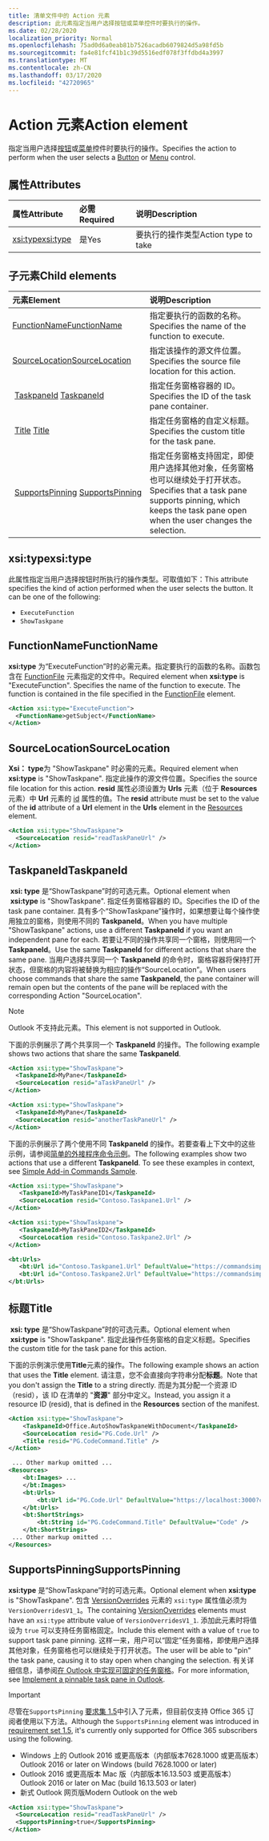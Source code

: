 ```yaml
---
title: 清单文件中的 Action 元素
description: 此元素指定当用户选择按钮或菜单控件时要执行的操作。
ms.date: 02/28/2020
localization_priority: Normal
ms.openlocfilehash: 75ad0d6a0eab81b7526acadb6079824d5a98fd5b
ms.sourcegitcommit: fa4e81fcf41b1c39d5516edf078f3ffdbd4a3997
ms.translationtype: MT
ms.contentlocale: zh-CN
ms.lasthandoff: 03/17/2020
ms.locfileid: "42720965"
---
```

# <a name="action-element"></a><span data-ttu-id="548ca-103">Action 元素</span><span class="sxs-lookup"><span data-stu-id="548ca-103">Action element</span></span>

<span data-ttu-id="548ca-104">指定当用户选择[按钮](control.md#button-control)或[菜单](control.md#menu-dropdown-button-controls)控件时要执行的操作。</span><span class="sxs-lookup"><span data-stu-id="548ca-104">Specifies the action to perform when the user selects a  [Button](control.md#button-control) or [Menu](control.md#menu-dropdown-button-controls) control.</span></span>

## <a name="attributes"></a><span data-ttu-id="548ca-105">属性</span><span class="sxs-lookup"><span data-stu-id="548ca-105">Attributes</span></span>

|  <span data-ttu-id="548ca-106">属性</span><span class="sxs-lookup"><span data-stu-id="548ca-106">Attribute</span></span>  |  <span data-ttu-id="548ca-107">必需</span><span class="sxs-lookup"><span data-stu-id="548ca-107">Required</span></span>  |  <span data-ttu-id="548ca-108">说明</span><span class="sxs-lookup"><span data-stu-id="548ca-108">Description</span></span>  |
|:-----|:-----|:-----|
|  [<span data-ttu-id="548ca-109">xsi:type</span><span class="sxs-lookup"><span data-stu-id="548ca-109">xsi:type</span></span>](#xsitype)  |  <span data-ttu-id="548ca-110">是</span><span class="sxs-lookup"><span data-stu-id="548ca-110">Yes</span></span>  | <span data-ttu-id="548ca-111">要执行的操作类型</span><span class="sxs-lookup"><span data-stu-id="548ca-111">Action type to take</span></span>|

## <a name="child-elements"></a><span data-ttu-id="548ca-112">子元素</span><span class="sxs-lookup"><span data-stu-id="548ca-112">Child elements</span></span>

|  <span data-ttu-id="548ca-113">元素</span><span class="sxs-lookup"><span data-stu-id="548ca-113">Element</span></span> |  <span data-ttu-id="548ca-114">说明</span><span class="sxs-lookup"><span data-stu-id="548ca-114">Description</span></span>  |
|:-----|:-----|
|  [<span data-ttu-id="548ca-115">FunctionName</span><span class="sxs-lookup"><span data-stu-id="548ca-115">FunctionName</span></span>](#functionname) |    <span data-ttu-id="548ca-116">指定要执行的函数的名称。</span><span class="sxs-lookup"><span data-stu-id="548ca-116">Specifies the name of the function to execute.</span></span> |
|  [<span data-ttu-id="548ca-117">SourceLocation</span><span class="sxs-lookup"><span data-stu-id="548ca-117">SourceLocation</span></span>](#sourcelocation) |    <span data-ttu-id="548ca-118">指定该操作的源文件位置。</span><span class="sxs-lookup"><span data-stu-id="548ca-118">Specifies the source file location for this action.</span></span> |
| <span data-ttu-id="548ca-119"> [TaskpaneId](#taskpaneid)</span><span class="sxs-lookup"><span data-stu-id="548ca-119"> [TaskpaneId](#taskpaneid)</span></span> | <span data-ttu-id="548ca-120">指定任务窗格容器的 ID。</span><span class="sxs-lookup"><span data-stu-id="548ca-120">Specifies the ID of the task pane container.</span></span>|
| <span data-ttu-id="548ca-121"> [Title](#title)</span><span class="sxs-lookup"><span data-stu-id="548ca-121"> [Title](#title)</span></span> | <span data-ttu-id="548ca-122">指定任务窗格的自定义标题。</span><span class="sxs-lookup"><span data-stu-id="548ca-122">Specifies the custom title for the task pane.</span></span>|
| <span data-ttu-id="548ca-123"> [SupportsPinning](#supportspinning)</span><span class="sxs-lookup"><span data-stu-id="548ca-123"> [SupportsPinning](#supportspinning)</span></span> | <span data-ttu-id="548ca-124">指定任务窗格支持固定，即使用户选择其他对象，任务窗格也可以继续处于打开状态。</span><span class="sxs-lookup"><span data-stu-id="548ca-124">Specifies that a task pane supports pinning, which keeps the task pane open when the user changes the selection.</span></span>|
  

## <a name="xsitype"></a><span data-ttu-id="548ca-125">xsi:type</span><span class="sxs-lookup"><span data-stu-id="548ca-125">xsi:type</span></span>

<span data-ttu-id="548ca-p101">此属性指定当用户选择按钮时所执行的操作类型。可取值如下：</span><span class="sxs-lookup"><span data-stu-id="548ca-p101">This attribute specifies the kind of action performed when the user selects the button. It can be one of the following:</span></span>

- `ExecuteFunction`
- `ShowTaskpane`

## <a name="functionname"></a><span data-ttu-id="548ca-128">FunctionName</span><span class="sxs-lookup"><span data-stu-id="548ca-128">FunctionName</span></span>

<span data-ttu-id="548ca-p102">**xsi:type** 为“ExecuteFunction”时的必需元素。指定要执行的函数的名称。函数包含在 [FunctionFile](functionfile.md) 元素指定的文件中。</span><span class="sxs-lookup"><span data-stu-id="548ca-p102">Required element when **xsi:type** is "ExecuteFunction". Specifies the name of the function to execute. The function is contained in the file specified in the [FunctionFile](functionfile.md) element.</span></span>

```xml
<Action xsi:type="ExecuteFunction">
  <FunctionName>getSubject</FunctionName>
</Action>
```

## <a name="sourcelocation"></a><span data-ttu-id="548ca-132">SourceLocation</span><span class="sxs-lookup"><span data-stu-id="548ca-132">SourceLocation</span></span>

<span data-ttu-id="548ca-133">**Xsi： type**为 "ShowTaskpane" 时必需的元素。</span><span class="sxs-lookup"><span data-stu-id="548ca-133">Required element when **xsi:type** is "ShowTaskpane".</span></span> <span data-ttu-id="548ca-134">指定此操作的源文件位置。</span><span class="sxs-lookup"><span data-stu-id="548ca-134">Specifies the source file location for this action.</span></span> <span data-ttu-id="548ca-135">**resid** 属性必须设置为 **Urls** 元素（位于 **Resources** 元素）中 **Url** 元素的 [id](resources.md) 属性的值。</span><span class="sxs-lookup"><span data-stu-id="548ca-135">The **resid** attribute must be set to the value of the **id** attribute of a **Url** element in the **Urls** element in the [Resources](resources.md) element.</span></span>

```xml
<Action xsi:type="ShowTaskpane">
  <SourceLocation resid="readTaskPaneUrl" />
</Action>
```  

## <a name="taskpaneid"></a><span data-ttu-id="548ca-136">TaskpaneId</span><span class="sxs-lookup"><span data-stu-id="548ca-136">TaskpaneId</span></span>

<span data-ttu-id="548ca-137"> **xsi: type** 是“ShowTaskpane”时的可选元素。</span><span class="sxs-lookup"><span data-stu-id="548ca-137">Optional element when  **xsi:type** is "ShowTaskpane".</span></span> <span data-ttu-id="548ca-138">指定任务窗格容器的 ID。</span><span class="sxs-lookup"><span data-stu-id="548ca-138">Specifies the ID of the task pane container.</span></span> <span data-ttu-id="548ca-139">具有多个“ShowTaskpane”操作时，如果想要让每个操作使用独立的窗格，则使用不同的 **TaskpaneId**。</span><span class="sxs-lookup"><span data-stu-id="548ca-139">When you have multiple "ShowTaskpane" actions, use a different **TaskpaneId** if you want an independent pane for each.</span></span> <span data-ttu-id="548ca-140">若要让不同的操作共享同一个窗格，则使用同一个 **TaskpaneId**。</span><span class="sxs-lookup"><span data-stu-id="548ca-140">Use the same **TaskpaneId** for  different actions that share the same pane.</span></span> <span data-ttu-id="548ca-141">当用户选择共享同一个 **TaskpaneId** 的命令时，窗格容器将保持打开状态，但窗格的内容将被替换为相应的操作“SourceLocation”。</span><span class="sxs-lookup"><span data-stu-id="548ca-141">When users choose commands that share the same **TaskpaneId**, the pane container will remain open but the contents of the pane will be replaced with the corresponding Action "SourceLocation".</span></span>

> [!NOTE]
> <span data-ttu-id="548ca-142">Outlook 不支持此元素。</span><span class="sxs-lookup"><span data-stu-id="548ca-142">This element is not supported in Outlook.</span></span>

<span data-ttu-id="548ca-143">下面的示例展示了两个共享同一个 **TaskpaneId** 的操作。</span><span class="sxs-lookup"><span data-stu-id="548ca-143">The following example shows two actions that share the same **TaskpaneId**.</span></span>

```xml
<Action xsi:type="ShowTaskpane">
  <TaskpaneId>MyPane</TaskpaneId>
  <SourceLocation resid="aTaskPaneUrl" />
</Action>

<Action xsi:type="ShowTaskpane">
  <TaskpaneId>MyPane</TaskpaneId>
  <SourceLocation resid="anotherTaskPaneUrl" />
</Action>
```  

<span data-ttu-id="548ca-p105">下面的示例展示了两个使用不同 **TaskpaneId** 的操作。若要查看上下文中的这些示例，请参阅[简单的外接程序命令示例](https://github.com/OfficeDev/Office-Add-in-Commands-Samples/blob/master/Simple/Manifest/SimpleAddin.xml)。</span><span class="sxs-lookup"><span data-stu-id="548ca-p105">The following examples show two actions that use a different **TaskpaneId**. To see these examples in context, see [Simple Add-in Commands Sample](https://github.com/OfficeDev/Office-Add-in-Commands-Samples/blob/master/Simple/Manifest/SimpleAddin.xml).</span></span>

```xml
<Action xsi:type="ShowTaskpane">
   <TaskpaneId>MyTaskPaneID1</TaskpaneId>
   <SourceLocation resid="Contoso.Taskpane1.Url" />
</Action>

<Action xsi:type="ShowTaskpane">
   <TaskpaneId>MyTaskPaneID2</TaskpaneId>
   <SourceLocation resid="Contoso.Taskpane2.Url" />
</Action>
```  

```xml
<bt:Urls>
   <bt:Url id="Contoso.Taskpane1.Url" DefaultValue="https://commandsimple.azurewebsites.net/Taskpane.html" />
   <bt:Url id="Contoso.Taskpane2.Url" DefaultValue="https://commandsimple.azurewebsites.net/Taskpane2.html" />
</bt:Urls>
```  

## <a name="title"></a><span data-ttu-id="548ca-146">标题</span><span class="sxs-lookup"><span data-stu-id="548ca-146">Title</span></span>

<span data-ttu-id="548ca-147"> **xsi: type** 是“ShowTaskpane”时的可选元素。</span><span class="sxs-lookup"><span data-stu-id="548ca-147">Optional element when  **xsi:type** is "ShowTaskpane".</span></span> <span data-ttu-id="548ca-148">指定此操作任务窗格的自定义标题。</span><span class="sxs-lookup"><span data-stu-id="548ca-148">Specifies the custom title for the task pane for this action.</span></span>

<span data-ttu-id="548ca-149">下面的示例演示使用**Title**元素的操作。</span><span class="sxs-lookup"><span data-stu-id="548ca-149">The following example shows an action that uses the **Title** element.</span></span> <span data-ttu-id="548ca-150">请注意，您不会直接向字符串分配**标题**。</span><span class="sxs-lookup"><span data-stu-id="548ca-150">Note that you don't assign the **Title** to a string directly.</span></span> <span data-ttu-id="548ca-151">而是为其分配一个资源 ID （resid），该 ID 在清单的 "**资源**" 部分中定义。</span><span class="sxs-lookup"><span data-stu-id="548ca-151">Instead, you assign it a resource ID (resid), that is defined in the **Resources** section of the manifest.</span></span>

```xml
<Action xsi:type="ShowTaskpane">
    <TaskpaneId>Office.AutoShowTaskpaneWithDocument</TaskpaneId>
    <SourceLocation resid="PG.Code.Url" />
    <Title resid="PG.CodeCommand.Title" />
</Action>

 ... Other markup omitted ...
<Resources>
    <bt:Images> ...
    </bt:Images>
    <bt:Urls>
        <bt:Url id="PG.Code.Url" DefaultValue="https://localhost:3000?commands=1" />
    </bt:Urls>
    <bt:ShortStrings>
        <bt:String id="PG.CodeCommand.Title" DefaultValue="Code" />
    </bt:ShortStrings>
 ... Other markup omitted ...
</Resources>
```

## <a name="supportspinning"></a><span data-ttu-id="548ca-152">SupportsPinning</span><span class="sxs-lookup"><span data-stu-id="548ca-152">SupportsPinning</span></span>

<span data-ttu-id="548ca-153">**xsi:type** 是“ShowTaskpane”时的可选元素。</span><span class="sxs-lookup"><span data-stu-id="548ca-153">Optional element when **xsi:type** is "ShowTaskpane".</span></span> <span data-ttu-id="548ca-154">包含 [VersionOverrides](versionoverrides.md) 元素的 `xsi:type` 属性值必须为 `VersionOverridesV1_1`。</span><span class="sxs-lookup"><span data-stu-id="548ca-154">The containing [VersionOverrides](versionoverrides.md) elements must have an `xsi:type` attribute value of `VersionOverridesV1_1`.</span></span> <span data-ttu-id="548ca-155">添加此元素时将值设为 `true` 可以支持任务窗格固定。</span><span class="sxs-lookup"><span data-stu-id="548ca-155">Include this element with a value of `true` to support task pane pinning.</span></span> <span data-ttu-id="548ca-156">这样一来，用户可以“固定”任务窗格，即使用户选择其他对象，任务窗格也可以继续处于打开状态。</span><span class="sxs-lookup"><span data-stu-id="548ca-156">The user will be able to "pin" the task pane, causing it to stay open when changing the selection.</span></span> <span data-ttu-id="548ca-157">有关详细信息，请参阅[在 Outlook 中实现可固定的任务窗格](../../outlook/pinnable-taskpane.md)。</span><span class="sxs-lookup"><span data-stu-id="548ca-157">For more information, see [Implement a pinnable task pane in Outlook](../../outlook/pinnable-taskpane.md).</span></span>

> [!IMPORTANT]
> <span data-ttu-id="548ca-158">尽管在`SupportsPinning` [要求集 1.5](../objectmodel/requirement-set-1.5/outlook-requirement-set-1.5.md)中引入了元素，但目前仅支持 Office 365 订阅者使用以下方法。</span><span class="sxs-lookup"><span data-stu-id="548ca-158">Although the `SupportsPinning` element was introduced in [requirement set 1.5](../objectmodel/requirement-set-1.5/outlook-requirement-set-1.5.md), it's currently only supported for Office 365 subscribers using the following.</span></span>
> - <span data-ttu-id="548ca-159">Windows 上的 Outlook 2016 或更高版本（内部版本7628.1000 或更高版本）</span><span class="sxs-lookup"><span data-stu-id="548ca-159">Outlook 2016 or later on Windows (build 7628.1000 or later)</span></span>
> - <span data-ttu-id="548ca-160">Outlook 2016 或更高版本 Mac 版（内部版本16.13.503 或更高版本）</span><span class="sxs-lookup"><span data-stu-id="548ca-160">Outlook 2016 or later on Mac (build 16.13.503 or later)</span></span>
> - <span data-ttu-id="548ca-161">新式 Outlook 网页版</span><span class="sxs-lookup"><span data-stu-id="548ca-161">Modern Outlook on the web</span></span>

```xml
<Action xsi:type="ShowTaskpane">
  <SourceLocation resid="readTaskPaneUrl" />
  <SupportsPinning>true</SupportsPinning>
</Action>
```
